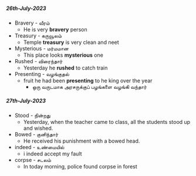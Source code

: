 
##### 26th-July-2023
* Bravery - வீரம்
	* He is very **bravery** person
* Treasury - கருவூலம்
	* Temple **treasury** is very clean and neet
* Mysterious - மர்மமான
	* This place looks **mysterious** one
* Rushed - விரைந்தார்
	* Yesterday he **rushed** to catch train
* Presenting - வழங்குதல்
	* fruit he had been **presenting** to he king over the year
		* ஒரு வருடமாக அரசருக்குப் பழங்களை வழங்கி வந்தார்

##### 27th-July-2023
* Stood - நின்றது
	* Yesterday, when the teacher came to class, all the students stood up and wished.
* Bowed - குனிந்தார்
	* He received his punishment with a bowed head.
* indeed - உண்மையில்
	* i indeed accept my fault
* corpse - சடலம்
	* In today morning, police found corpse in forest